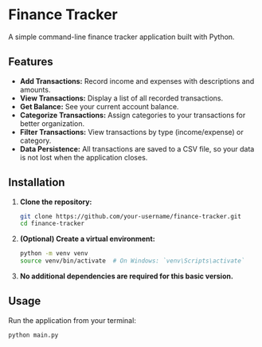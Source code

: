 # Finance Tracker

A simple command-line finance tracker application built with Python.

## Features

- **Add Transactions:** Record income and expenses with descriptions and amounts.
- **View Transactions:** Display a list of all recorded transactions.
- **Get Balance:** See your current account balance.
- **Categorize Transactions:** Assign categories to your transactions for better organization.
- **Filter Transactions:** View transactions by type (income/expense) or category.
- **Data Persistence:** All transactions are saved to a CSV file, so your data is not lost when the application closes.

## Installation

1. **Clone the repository:**

   ```bash
   git clone https://github.com/your-username/finance-tracker.git
   cd finance-tracker
   ```

2. **(Optional) Create a virtual environment:**

   ```bash
   python -m venv venv
   source venv/bin/activate  # On Windows: `venv\Scripts\activate`
   ```

3. **No additional dependencies are required for this basic version.**

## Usage

Run the application from your terminal:

```bash
python main.py
```
